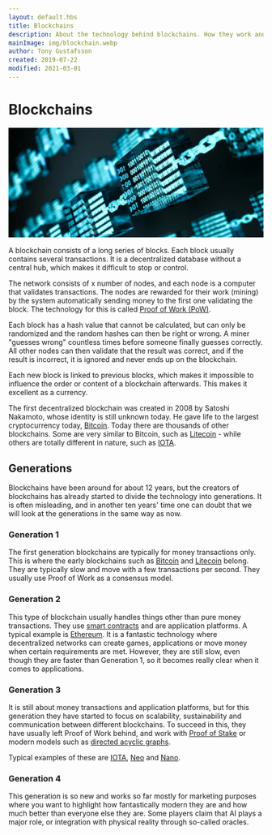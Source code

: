 ```yaml
---
layout: default.hbs
title: Blockchains
description: About the technology behind blockchains. How they work and what they can be used for, and about the different generations since 2009.
mainImage: img/blockchain.webp
author: Tony Gustafsson
created: 2019-07-22
modified: 2021-03-01
---
```


# Blockchains

![Blockchains](../img/blockchain.webp 'Blockchains')

A blockchain consists of a long series of blocks. Each block usually contains several transactions. It is a decentralized database without a central hub, which makes it difficult to stop or control.

The network consists of x number of nodes, and each node is a computer that validates transactions. The nodes are rewarded for their work (mining) by the system automatically sending money to the first one validating the block. The technology for this is called [Proof of Work (PoW)](/technology/proof-of-work.html).

Each block has a hash value that cannot be calculated, but can only be randomized and the random hashes can then be right or wrong. A miner "guesses wrong" countless times before someone finally guesses correctly. All other nodes can then validate that the result was correct, and if the result is incorrect, it is ignored and never ends up on the blockchain.

Each new block is linked to previous blocks, which makes it impossible to influence the order or content of a blockchain afterwards. This makes it excellent as a currency.

The first decentralized blockchain was created in 2008 by Satoshi Nakamoto, whose identity is still unknown today. He gave life to the largest cryptocurrency today, [Bitcoin](/cryptocurrencies/bitcoin.html). Today there are thousands of other blockchains. Some are very similar to Bitcoin, such as [Litecoin](/cryptocurrencies/litecoin.html) - while others are totally different in nature, such as [IOTA](/cryptocurrencies/iota.html).

## Generations

Blockchains have been around for about 12 years, but the creators of blockchains has already started to divide the technology into generations. It is often misleading, and in another ten years' time one can doubt that we will look at the generations in the same way as now.

### Generation 1

The first generation blockchains are typically for money transactions only. This is where the early blockchains such as [Bitcoin](/cryptocurrencies/bitcoin.html) and [Litecoin](/cryptocurrencies/litecoin.html) belong. They are typically slow and move with a few transactions per second. They usually use Proof of Work as a consensus model.

### Generation 2

This type of blockchain usually handles things other than pure money transactions. They use [smart contracts](/technology/smart-contracts.html) and are application platforms. A typical example is [Ethereum](/cryptocurrencies/ethereum.html). It is a fantastic technology where decentralized networks can create games, applications or move money when certain requirements are met. However, they are still slow, even though they are faster than Generation 1, so it becomes really clear when it comes to applications.

### Generation 3

It is still about money transactions and application platforms, but for this generation they have started to focus on scalability, sustainability and communication between different blockchains. To succeed in this, they have usually left Proof of Work behind, and work with [Proof of Stake](/technology/proof-of-stake.html) or modern models such as [directed acyclic graphs](/technology/directed-acyclic-graphs.html).

Typical examples of these are [IOTA](/cryptocurrencies/iota.html), [Neo](/cryptocurrencies/neo.html) and [Nano](/cryptocurrencies/nano.html).

### Generation 4

This generation is so new and works so far mostly for marketing purposes where you want to highlight how fantastically modern they are and how much better than everyone else they are. Some players claim that AI plays a major role, or integration with physical reality through so-called oracles.
